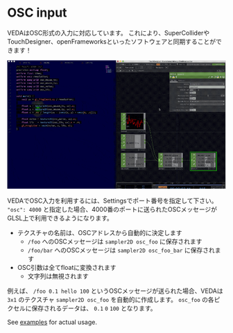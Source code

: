 # OSC input

VEDAはOSC形式の入力に対応しています。
これにより、SuperColliderやTouchDesigner、openFrameworksといったソフトウェアと同期することができます！

![OSC example](/static/images/osc.gif)

VEDAでOSC入力を利用するには、Settingsでポート番号を指定して下さい。
`"osc": 4000` と指定した場合、4000番のポートに送られたOSCメッセージがGLSL上で利用できるようになります。

- テクスチャの名前は、OSCアドレスから自動的に決定します
  - `/foo` へのOSCメッセージは `sampler2D osc_foo` に保存されます
  - `/foo/bar` へのOSCメッセージは `sampler2D osc_foo_bar` に保存されます
- OSC引数は全てfloatに変換されます
  - 文字列は無視されます

例えば、 `/foo 0.1 hello 100` というOSCメッセージが送られた場合、VEDAは `3x1` のテクスチャ `sampler2D osc_foo` を自動的に作成します。
`osc_foo` の各ピクセルに保存されるデータは、 `0.1` `0` `100` となります。

See [examples](https://github.com/fand/veda/blob/master/examples/osc.frag) for actual usage.
